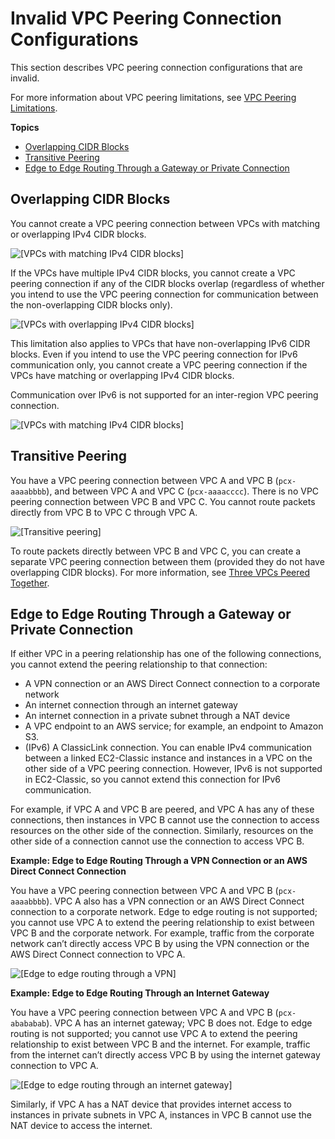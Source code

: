 # Invalid VPC Peering Connection Configurations<a name="invalid-peering-configurations"></a>

This section describes VPC peering connection configurations that are invalid\.

For more information about VPC peering limitations, see [VPC Peering Limitations](vpc-peering-basics.md#vpc-peering-limitations)\.

**Topics**
+ [Overlapping CIDR Blocks](#overlapping-cidr)
+ [Transitive Peering](#transitive-peering)
+ [Edge to Edge Routing Through a Gateway or Private Connection](#edge-to-edge-vgw)

## Overlapping CIDR Blocks<a name="overlapping-cidr"></a>

You cannot create a VPC peering connection between VPCs with matching or overlapping IPv4 CIDR blocks\. 

![\[VPCs with matching IPv4 CIDR blocks\]](http://docs.aws.amazon.com/AmazonVPC/latest/PeeringGuide/images/overlapping-cidrs-diagram.png)

If the VPCs have multiple IPv4 CIDR blocks, you cannot create a VPC peering connection if any of the CIDR blocks overlap \(regardless of whether you intend to use the VPC peering connection for communication between the non\-overlapping CIDR blocks only\)\.

![\[VPCs with overlapping IPv4 CIDR blocks\]](http://docs.aws.amazon.com/AmazonVPC/latest/PeeringGuide/images/overlapping-multiple-cidrs-diagram.png)

This limitation also applies to VPCs that have non\-overlapping IPv6 CIDR blocks\. Even if you intend to use the VPC peering connection for IPv6 communication only, you cannot create a VPC peering connection if the VPCs have matching or overlapping IPv4 CIDR blocks\. 

Communication over IPv6 is not supported for an inter\-region VPC peering connection\.

![\[VPCs with matching IPv4 CIDR blocks\]](http://docs.aws.amazon.com/AmazonVPC/latest/PeeringGuide/images/overlapping-cidrs-ipv6-diagram.png)

## Transitive Peering<a name="transitive-peering"></a>

You have a VPC peering connection between VPC A and VPC B \(`pcx-aaaabbbb`\), and between VPC A and VPC C \(`pcx-aaaacccc`\)\. There is no VPC peering connection between VPC B and VPC C\. You cannot route packets directly from VPC B to VPC C through VPC A\. 

![\[Transitive peering\]](http://docs.aws.amazon.com/AmazonVPC/latest/PeeringGuide/images/transitive-peering-diagram.png)

To route packets directly between VPC B and VPC C, you can create a separate VPC peering connection between them \(provided they do not have overlapping CIDR blocks\)\. For more information, see [Three VPCs Peered Together](peering-configurations-full-access.md#three-vpcs-full-access)\.

## Edge to Edge Routing Through a Gateway or Private Connection<a name="edge-to-edge-vgw"></a>

If either VPC in a peering relationship has one of the following connections, you cannot extend the peering relationship to that connection:
+ A VPN connection or an AWS Direct Connect connection to a corporate network
+ An internet connection through an internet gateway
+ An internet connection in a private subnet through a NAT device
+ A VPC endpoint to an AWS service; for example, an endpoint to Amazon S3\.
+ \(IPv6\) A ClassicLink connection\. You can enable IPv4 communication between a linked EC2\-Classic instance and instances in a VPC on the other side of a VPC peering connection\. However, IPv6 is not supported in EC2\-Classic, so you cannot extend this connection for IPv6 communication\.

For example, if VPC A and VPC B are peered, and VPC A has any of these connections, then instances in VPC B cannot use the connection to access resources on the other side of the connection\. Similarly, resources on the other side of a connection cannot use the connection to access VPC B\.

**Example: Edge to Edge Routing Through a VPN Connection or an AWS Direct Connect Connection**

You have a VPC peering connection between VPC A and VPC B \(`pcx-aaaabbbb`\)\. VPC A also has a VPN connection or an AWS Direct Connect connection to a corporate network\. Edge to edge routing is not supported; you cannot use VPC A to extend the peering relationship to exist between VPC B and the corporate network\. For example, traffic from the corporate network can’t directly access VPC B by using the VPN connection or the AWS Direct Connect connection to VPC A\.

![\[Edge to edge routing through a VPN\]](http://docs.aws.amazon.com/AmazonVPC/latest/PeeringGuide/images/edge-to-edge-vpn-diagram.png)

**Example: Edge to Edge Routing Through an Internet Gateway**

You have a VPC peering connection between VPC A and VPC B \(`pcx-abababab`\)\. VPC A has an internet gateway; VPC B does not\. Edge to edge routing is not supported; you cannot use VPC A to extend the peering relationship to exist between VPC B and the internet\. For example, traffic from the internet can’t directly access VPC B by using the internet gateway connection to VPC A\. 

![\[Edge to edge routing through an internet gateway\]](http://docs.aws.amazon.com/AmazonVPC/latest/PeeringGuide/images/edge-to-edge-igw-diagram.png)

Similarly, if VPC A has a NAT device that provides internet access to instances in private subnets in VPC A, instances in VPC B cannot use the NAT device to access the internet\.
